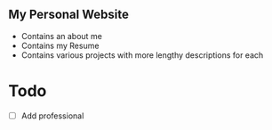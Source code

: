 ## My Personal Website

-   Contains an about me
-   Contains my Resume
-   Contains various projects with more lengthy descriptions for each

# Todo

- [ ] Add professional
